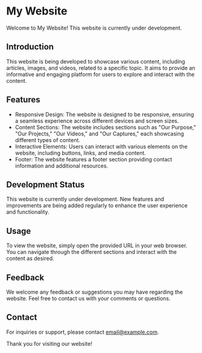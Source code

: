 # My Website

Welcome to My Website! This website is currently under development.

## Introduction

This website is being developed to showcase various content, including articles, images, and videos, related to a specific topic. It aims to provide an informative and engaging platform for users to explore and interact with the content.

## Features

- Responsive Design: The website is designed to be responsive, ensuring a seamless experience across different devices and screen sizes.
- Content Sections: The website includes sections such as "Our Purpose," "Our Projects," "Our Videos," and "Our Captures," each showcasing different types of content.
- Interactive Elements: Users can interact with various elements on the website, including buttons, links, and media content.
- Footer: The website features a footer section providing contact information and additional resources.

## Development Status

This website is currently under development. New features and improvements are being added regularly to enhance the user experience and functionality.

## Usage

To view the website, simply open the provided URL in your web browser. You can navigate through the different sections and interact with the content as desired.

## Feedback

We welcome any feedback or suggestions you may have regarding the website. Feel free to contact us with your comments or questions.

## Contact

For inquiries or support, please contact [email@example.com](mailto:email@example.com).

Thank you for visiting our website!

